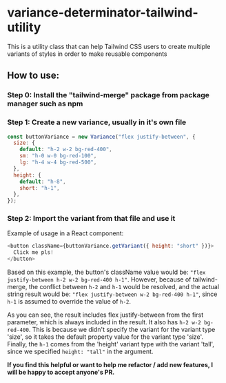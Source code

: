 # variance-determinator-tailwind-utility

This is a utility class that can help Tailwind CSS users to create multiple variants of styles in order to make reusable components

## How to use:

### Step 0: Install the "tailwind-merge" package from package manager such as npm

### Step 1: Create a new variance, usually in it's own file

```js
const buttonVariance = new Variance("flex justify-between", {
  size: {
    default: "h-2 w-2 bg-red-400",
    sm: "h-0 w-0 bg-red-100",
    lg: "h-4 w-4 bg-red-500",
  },
  height: {
    default: "h-8",
    short: "h-1",
  },
});
```

### Step 2: Import the variant from that file and use it

Example of usage in a React component:

```js
<button className={buttonVariance.getVariant({ height: "short" })}>
  Click me pls!
</button>
```

Based on this example, the button's className value would be: `"flex justify-between h-2 w-2 bg-red-400 h-1"`. However, because of tailwind-merge, the conflict between `h-2` and `h-1` would be resolved, and the actual string result would be: `"flex justify-between w-2 bg-red-400 h-1"`, since `h-1` is assumed to override the value of `h-2`.

As you can see, the result includes flex justify-between from the first parameter, which is always included in the result. It also has `h-2 w-2 bg-red-400`. This is because we didn't specify the variant for the variant type 'size', so it takes the default property value for the variant type 'size'. Finally, the `h-1` comes from the 'height' variant type with the variant 'tall', since we specified `height: "tall"` in the argument.

**If you find this helpful or want to help me refactor / add new features, I will be happy to accept anyone's PR.**
